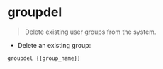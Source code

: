 # groupdel

> Delete existing user groups from the system.

- Delete an existing group:

`groupdel {{group_name}}`
